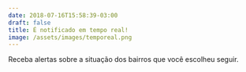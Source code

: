 ```yaml
---
date: 2018-07-16T15:58:39-03:00
draft: false
title: É notificado em tempo real!
image: /assets/images/temporeal.png
---
```


Receba alertas sobre a situação dos bairros que você escolheu seguir.
